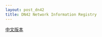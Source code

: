 ```yaml
---
layout: post_dn42
title: DN42 Network Information Registry
---
```


[中文版本](DN42-Network-Information-Registry_cn.html)

